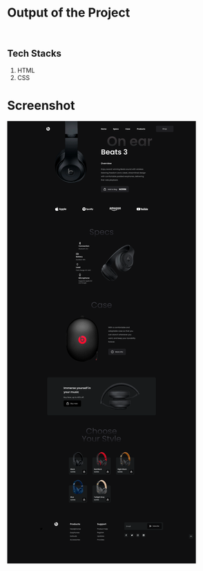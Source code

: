 # Output of the Project 
<br>

## Tech Stacks
1. HTML
2. CSS

# Screenshot

![Project 5](./Main%20Landing%20page.png)
